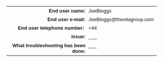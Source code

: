 <body>

<!-- ####### MDS for Incident Description # written by Oliver Totaro, Service Desk Agent ########-->
<table class="MDSTable" style="width: 400px; font-family: Calibri, sans-serif; font-size: small;" width="400">
	<tbody>
		<tr>
			<td style="font-weight: bold; text-align: right; vertical-align: top; padding: .3125em .3125em;" align="right" valign="top">End user name:</td>
			<td id="_Name" style="padding: .3125em .3125em; font-weight: normal; text-align: left; vertical-align: top;" align="left" valign="top">JoeBloggs</td>
		</tr>
		<tr>
			<td style="font-weight: bold; text-align: right; vertical-align: top; padding: .3125em .3125em;" align="right" valign="top">End user e-mail:</td>
			<td id="_Mail" style="padding: .3125em .3125em; font-weight: normal; text-align: left; vertical-align: top;" align="left" valign="top">JoeBloggs@thevitagroup.com&nbsp;</td>
		</tr>
		<tr>
			<td style="font-weight: bold; text-align: right; vertical-align: top; padding: .3125em .3125em;" align="right" valign="top">End user telephone number:&nbsp;</td>
			<td id="_Phone" style="padding: .3125em .3125em; font-weight: normal; text-align: left; vertical-align: top;" align="left" valign="top">+44&nbsp;</td>
		</tr>
		<tr>
			<td style="font-weight: bold; text-align: right; vertical-align: top; padding: .3125em .3125em;" align="right" valign="top">Issue:</td>
			<td style="padding: .3125em .3125em; font-weight: normal; text-align: left; vertical-align: top;" align="left" valign="top">___</td>
		</tr>		<tr>
			<td style="font-weight: bold; text-align: right; vertical-align: top; padding: .3125em .3125em;" align="right" valign="top">What troubleshooting has been done:</td>
			<td style="padding: .3125em .3125em; font-weight: normal; text-align: left; vertical-align: top;" align="left" valign="top">___</td>
		</tr>
	</tbody>
</table>

</body>


